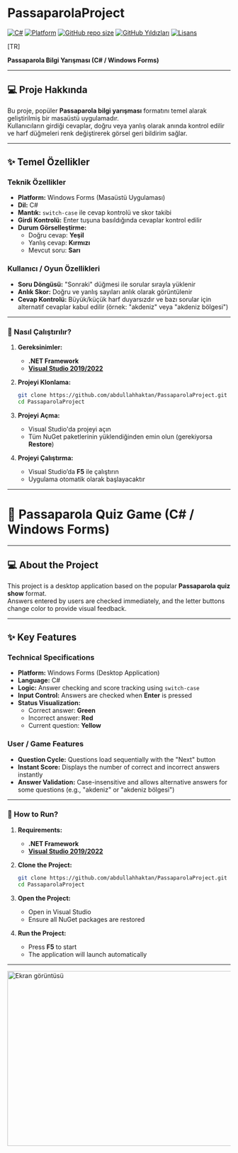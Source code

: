 # PassaparolaProject

[![C#](https://img.shields.io/badge/Language-C%23-blue.svg)](https://docs.microsoft.com/en-us/dotnet/csharp/)
[![Platform](https://img.shields.io/badge/Platform-Windows%20Forms-blueviolet.svg)]()
[![GitHub repo size](https://img.shields.io/github/repo-size/abdullahhaktan/PassaparolaProject)](https://github.com/abdullahhaktan/PassaparolaProject)
[![GitHub Yıldızları](https://img.shields.io/github/stars/abdullahhaktan/PassaparolaProject.svg?style=social)](https://github.com/abdullahhaktan/PassaparolaProject/stargazers)
[![Lisans](https://img.shields.io/badge/Lisans-MIT-blue.svg)](LICENSE)

[TR]

**Passaparola Bilgi Yarışması (C# / Windows Forms)**

---

## 💻 Proje Hakkında

Bu proje, popüler **Passaparola bilgi yarışması** formatını temel alarak geliştirilmiş bir masaüstü uygulamadır.  
Kullanıcıların girdiği cevaplar, doğru veya yanlış olarak anında kontrol edilir ve harf düğmeleri renk değiştirerek görsel geri bildirim sağlar.

---

## ✨ Temel Özellikler

### Teknik Özellikler

* **Platform:** Windows Forms (Masaüstü Uygulaması)
* **Dil:** C#
* **Mantık:** `switch-case` ile cevap kontrolü ve skor takibi
* **Girdi Kontrolü:** Enter tuşuna basıldığında cevaplar kontrol edilir
* **Durum Görselleştirme:** 
  - Doğru cevap: **Yeşil**
  - Yanlış cevap: **Kırmızı**
  - Mevcut soru: **Sarı**

### Kullanıcı / Oyun Özellikleri

* **Soru Döngüsü:** "Sonraki" düğmesi ile sorular sırayla yüklenir
* **Anlık Skor:** Doğru ve yanlış sayıları anlık olarak görüntülenir
* **Cevap Kontrolü:** Büyük/küçük harf duyarsızdır ve bazı sorular için alternatif cevaplar kabul edilir (örnek: "akdeniz" veya "akdeniz bölgesi")

---

### 🚀 Nasıl Çalıştırılır?

1.  **Gereksinimler:**
    * **.NET Framework**
    * **[Visual Studio 2019/2022](https://visualstudio.microsoft.com/)**

2.  **Projeyi Klonlama:**
    ```bash
    git clone https://github.com/abdullahhaktan/PassaparolaProject.git
    cd PassaparolaProject
    ```

3.  **Projeyi Açma:**
    * Visual Studio'da projeyi açın
    * Tüm NuGet paketlerinin yüklendiğinden emin olun (gerekiyorsa **Restore**)

4.  **Projeyi Çalıştırma:**
    * Visual Studio’da **F5** ile çalıştırın
    * Uygulama otomatik olarak başlayacaktır

---

# 🎲 Passaparola Quiz Game (C# / Windows Forms)

---

## 💻 About the Project

This project is a desktop application based on the popular **Passaparola quiz show** format.  
Answers entered by users are checked immediately, and the letter buttons change color to provide visual feedback.

---

## ✨ Key Features

### Technical Specifications

* **Platform:** Windows Forms (Desktop Application)
* **Language:** C#
* **Logic:** Answer checking and score tracking using `switch-case`
* **Input Control:** Answers are checked when **Enter** is pressed
* **Status Visualization:** 
  - Correct answer: **Green**
  - Incorrect answer: **Red**
  - Current question: **Yellow**

### User / Game Features

* **Question Cycle:** Questions load sequentially with the "Next" button
* **Instant Score:** Displays the number of correct and incorrect answers instantly
* **Answer Validation:** Case-insensitive and allows alternative answers for some questions (e.g., "akdeniz" or "akdeniz bölgesi")

---

### 🚀 How to Run?

1.  **Requirements:**
    * **.NET Framework**
    * **[Visual Studio 2019/2022](https://visualstudio.microsoft.com/)**

2.  **Clone the Project:**
    ```bash
    git clone https://github.com/abdullahhaktan/PassaparolaProject.git
    cd PassaparolaProject
    ```

3.  **Open the Project:**
    * Open in Visual Studio
    * Ensure all NuGet packages are restored

4.  **Run the Project:**
    * Press **F5** to start
    * The application will launch automatically

---

<img width="956" height="395" alt="Ekran görüntüsü" src="https://github.com/user-attachments/assets/ed6a30da-e847-4c3a-9025-4707b75d4d5a" />
